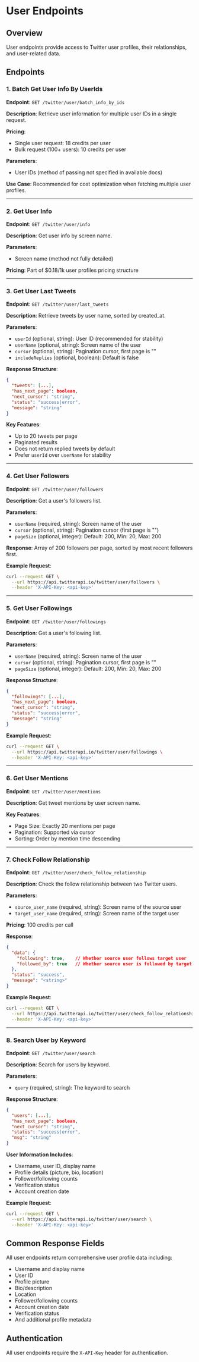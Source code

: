 # User Endpoints

## Overview
User endpoints provide access to Twitter user profiles, their relationships, and user-related data.

## Endpoints

### 1. Batch Get User Info By UserIds
**Endpoint**: `GET /twitter/user/batch_info_by_ids`

**Description**: Retrieve user information for multiple user IDs in a single request.

**Pricing**:
- Single user request: 18 credits per user
- Bulk request (100+ users): 10 credits per user

**Parameters**:
- User IDs (method of passing not specified in available docs)

**Use Case**: Recommended for cost optimization when fetching multiple user profiles.

---

### 2. Get User Info
**Endpoint**: `GET /twitter/user/info`

**Description**: Get user info by screen name.

**Parameters**:
- Screen name (method not fully detailed)

**Pricing**: Part of $0.18/1k user profiles pricing structure

---

### 3. Get User Last Tweets
**Endpoint**: `GET /twitter/user/last_tweets`

**Description**: Retrieve tweets by user name, sorted by created_at.

**Parameters**:
- `userId` (optional, string): User ID (recommended for stability)
- `userName` (optional, string): Screen name of the user
- `cursor` (optional, string): Pagination cursor, first page is ""
- `includeReplies` (optional, boolean): Default is false

**Response Structure**:
```json
{
  "tweets": [...],
  "has_next_page": boolean,
  "next_cursor": "string",
  "status": "success|error",
  "message": "string"
}
```

**Key Features**:
- Up to 20 tweets per page
- Paginated results
- Does not return replied tweets by default
- Prefer `userId` over `userName` for stability

---

### 4. Get User Followers
**Endpoint**: `GET /twitter/user/followers`

**Description**: Get a user's followers list.

**Parameters**:
- `userName` (required, string): Screen name of the user
- `cursor` (optional, string): Pagination cursor (first page is "")
- `pageSize` (optional, integer): Default: 200, Min: 20, Max: 200

**Response**: Array of 200 followers per page, sorted by most recent followers first.

**Example Request**:
```bash
curl --request GET \
  --url https://api.twitterapi.io/twitter/user/followers \
  --header 'X-API-Key: <api-key>'
```

---

### 5. Get User Followings
**Endpoint**: `GET /twitter/user/followings`

**Description**: Get a user's following list.

**Parameters**:
- `userName` (required, string): Screen name of the user
- `cursor` (optional, string): Pagination cursor, first page is ""
- `pageSize` (optional, integer): Default: 200, Min: 20, Max: 200

**Response Structure**:
```json
{
  "followings": [...],
  "has_next_page": boolean,
  "next_cursor": "string",
  "status": "success|error",
  "message": "string"
}
```

**Example Request**:
```bash
curl --request GET \
  --url https://api.twitterapi.io/twitter/user/followings \
  --header 'X-API-Key: <api-key>'
```

---

### 6. Get User Mentions
**Endpoint**: `GET /twitter/user/mentions`

**Description**: Get tweet mentions by user screen name.

**Key Features**:
- Page Size: Exactly 20 mentions per page
- Pagination: Supported via cursor
- Sorting: Order by mention time descending

---

### 7. Check Follow Relationship
**Endpoint**: `GET /twitter/user/check_follow_relationship`

**Description**: Check the follow relationship between two Twitter users.

**Parameters**:
- `source_user_name` (required, string): Screen name of the source user
- `target_user_name` (required, string): Screen name of the target user

**Pricing**: 100 credits per call

**Response**:
```json
{
  "data": {
    "following": true,    // Whether source user follows target user
    "followed_by": true   // Whether source user is followed by target user
  },
  "status": "success",
  "message": "<string>"
}
```

**Example Request**:
```bash
curl --request GET \
  --url https://api.twitterapi.io/twitter/user/check_follow_relationship \
  --header 'X-API-Key: <api-key>'
```

---

### 8. Search User by Keyword
**Endpoint**: `GET /twitter/user/search`

**Description**: Search for users by keyword.

**Parameters**:
- `query` (required, string): The keyword to search

**Response Structure**:
```json
{
  "users": [...],
  "has_next_page": boolean,
  "next_cursor": "string",
  "status": "success|error",
  "msg": "string"
}
```

**User Information Includes**:
- Username, user ID, display name
- Profile details (picture, bio, location)
- Follower/following counts
- Verification status
- Account creation date

**Example Request**:
```bash
curl --request GET \
  --url https://api.twitterapi.io/twitter/user/search \
  --header 'X-API-Key: <api-key>'
```

## Common Response Fields

All user endpoints return comprehensive user profile data including:
- Username and display name
- User ID
- Profile picture
- Bio/description
- Location
- Follower/following counts
- Account creation date
- Verification status
- And additional profile metadata

## Authentication
All user endpoints require the `X-API-Key` header for authentication.